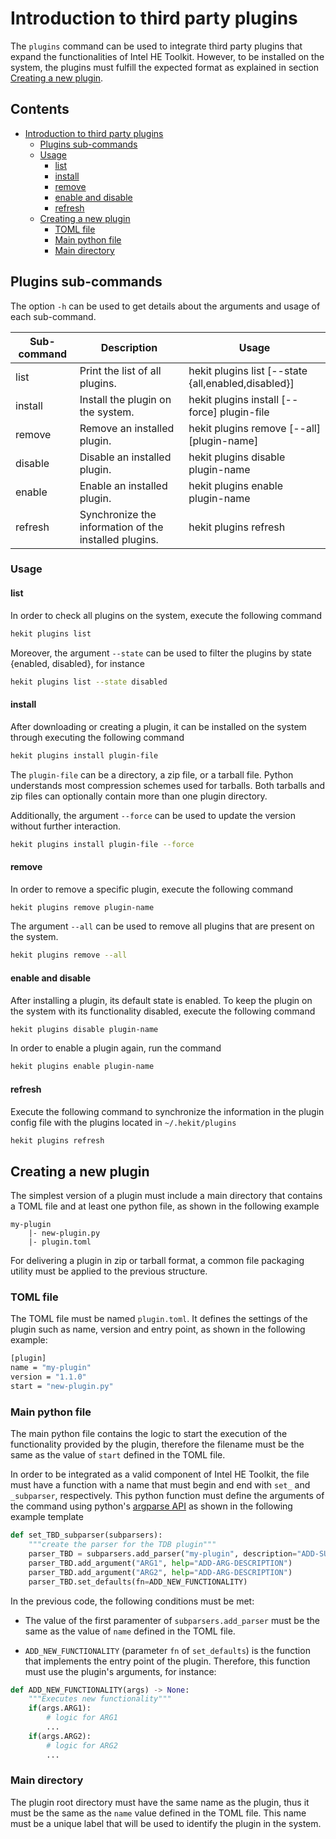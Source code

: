 # Introduction to third party plugins
The `plugins` command can be used to integrate third party plugins
that expand the functionalities of Intel HE Toolkit. However,
to be installed on the system, the plugins must fulfill the expected
format as explained in section [Creating a new plugin](#creating-a-new-plugin).


## Contents
- [Introduction to third party plugins](#introduction-to-third-party-plugins)
  - [Plugins sub-commands](#plugins-sub-commands)
  - [Usage](#usage)
     - [list](#list)
     - [install](#install)
     - [remove](#remove)
     - [enable and disable](#enable-and-disable)
     - [refresh](#refresh)
  - [Creating a new plugin](#creating-a-new-plugin)
     - [TOML file](#toml-file)
     - [Main python file](#main-python-file)
     - [Main directory](#main-directory)

## Plugins sub-commands
The option `-h` can be used to get details about the arguments
and usage of each sub-command.

| Sub-command | Description | Usage
|-----------|-----------|-----------|
| list | Print the list of all plugins. | hekit plugins list [--state {all,enabled,disabled}]
| install | Install the plugin on the system. | hekit plugins install [--force] plugin-file
| remove | Remove an installed plugin. | hekit plugins remove [--all] [plugin-name]
| disable | Disable an installed plugin. | hekit plugins disable plugin-name
| enable | Enable an installed plugin. | hekit plugins enable plugin-name
| refresh | Synchronize the information of the installed plugins. | hekit plugins refresh

### Usage

#### list
In order to check all plugins on the system, execute the following command
```bash
hekit plugins list
```

Moreover, the argument `--state` can be used to filter the plugins
by state {enabled, disabled}, for instance
```bash
hekit plugins list --state disabled
```

#### install
After downloading or creating a plugin, it can be installed on
the system through executing the following command
```bash
hekit plugins install plugin-file
```
The `plugin-file` can be a directory, a zip file, or a tarball file.
Python understands most compression schemes used for tarballs. Both
tarballs and zip files can optionally contain more than one plugin
directory.

Additionally, the argument `--force` can be used to update the
version without further interaction.
```bash
hekit plugins install plugin-file --force
```

#### remove
In order to remove a specific plugin, execute the following command
```bash
hekit plugins remove plugin-name
```

The argument `--all` can be used to remove all plugins that are present on the
system.
```bash
hekit plugins remove --all
```

#### enable and disable
After installing a plugin, its default state is enabled. To keep
the plugin on the system with its functionality disabled, execute
the following command
```bash
hekit plugins disable plugin-name
```

In order to enable a plugin again, run the command
```bash
hekit plugins enable plugin-name
```

#### refresh
Execute the following command to synchronize the information in the
plugin config file with the plugins located in `~/.hekit/plugins`
```bash
hekit plugins refresh
```

## Creating a new plugin
The simplest version of a plugin must include a main directory
that contains a TOML file and at least one python file, as shown
in the following example
```
my-plugin
    |- new-plugin.py
    |- plugin.toml
```

For delivering a plugin in zip or tarball format, a common file
packaging utility must be applied to the previous structure.

### TOML file
The TOML file must be named `plugin.toml`. It defines the settings
of the plugin such as name, version and entry point, as shown in the
following example:
```bash
[plugin]
name = "my-plugin"
version = "1.1.0"
start = "new-plugin.py"
```

### Main python file
The main python file contains the logic to start the execution of the
functionality provided by the plugin, therefore the filename must be
the same as the value of `start` defined in the TOML file.

In order to be integrated as a valid component of Intel HE Toolkit,
the file must have a function with a name that must begin and end with `set_`
and `_subparser`, respectively. This python function must define the
arguments of the command using python's
[argparse API](https://docs.python.org/3/library/argparse.html#) as shown in
the following example template
```python
def set_TBD_subparser(subparsers):
    """create the parser for the TDB plugin"""
    parser_TBD = subparsers.add_parser("my-plugin", description="ADD-SUBPARSER-DESCRIPTION")
    parser_TBD.add_argument("ARG1", help="ADD-ARG-DESCRIPTION")
    parser_TBD.add_argument("ARG2", help="ADD-ARG-DESCRIPTION")
    parser_TBD.set_defaults(fn=ADD_NEW_FUNCTIONALITY)
```

In the previous code, the following conditions must be met:

* The value of the first paramenter of `subparsers.add_parser` must be the
same as the value of `name` defined in the TOML file.

* `ADD_NEW_FUNCTIONALITY` (parameter `fn` of `set_defaults`) is the function
that implements the entry point of the plugin. Therefore, this function
must use the plugin's arguments, for instance:
```python
def ADD_NEW_FUNCTIONALITY(args) -> None:
    """Executes new functionality"""
    if(args.ARG1):
        # logic for ARG1
        ...
    if(args.ARG2):
        # logic for ARG2
        ...
```

### Main directory
The plugin root directory must have the same name as the plugin, thus
it must be the same as the `name` value defined in the TOML file. This
name must be a unique label that will be used to identify the plugin
in the system.
